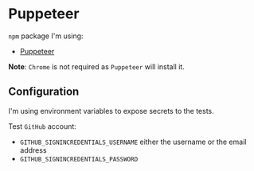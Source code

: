 # Puppeteer

`npm` package I'm using:

- [Puppeteer][npm-puppeteer]

**Note**: `Chrome` is not required as `Puppeteer` will install it.

## Configuration

I'm using environment variables to expose secrets to the tests.

Test `GitHub` account:

- `GITHUB_SIGNINCREDENTIALS_USERNAME` either the username or the email address
- `GITHUB_SIGNINCREDENTIALS_PASSWORD`

[npm-puppeteer]: https://www.npmjs.com/package/puppeteer
